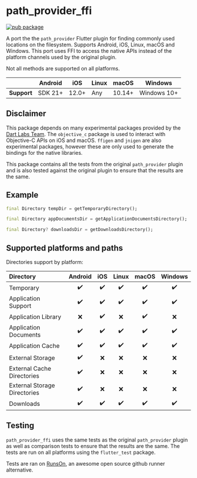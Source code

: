 # path_provider_ffi
<?code-excerpt path-base="example/lib"?>

[![pub package](https://img.shields.io/pub/v/path_provider_ffi.svg)](https://pub.dev/packages/path_provider_ffi)

A port the the `path_provider` Flutter plugin for finding commonly used locations on the filesystem.
Supports Android, iOS, Linux, macOS and Windows. This port uses FFI to access the native APIs instead of the platform channels used by the original plugin. 


Not all methods are supported on all platforms.

|             | Android | iOS   | Linux | macOS  | Windows     |
| ----------- | ------- | ----- | ----- | ------ | ----------- |
| **Support** | SDK 21+ | 12.0+ | Any   | 10.14+ | Windows 10+ |

## Disclaimer

This package depends on many experimental packages provided by the [Dart Labs Team](https://pub.dev/publishers/labs.dart.dev/packages). The `objective_c` package is used to interact with Objective-C APIs on iOS and macOS. `ffigen` and `jnigen` are also experimental packages, however these are only used to generate the bindings for the native libraries. 

This package contains all the tests from the original `path_provider` plugin and is also tested against the original plugin to ensure that the results are the same.

## Example
<?code-excerpt "readme_excerpts.dart (Example)"?>
```dart
final Directory tempDir = getTemporaryDirectory();

final Directory appDocumentsDir = getApplicationDocumentsDirectory();

final Directory? downloadsDir = getDownloadsDirectory();
```

## Supported platforms and paths

Directories support by platform:

| Directory                    | Android |  iOS  | Linux | macOS | Windows |
| :--------------------------- | :-----: | :---: | :---: | :---: | :-----: |
| Temporary                    |    ✔️    |   ✔️   |   ✔️   |   ✔️   |    ✔️    |
| Application Support          |    ✔️    |   ✔️   |   ✔️   |   ✔️   |    ✔️    |
| Application Library          |    ❌️    |   ✔️   |   ❌️   |   ✔️   |    ❌️    |
| Application Documents        |    ✔️    |   ✔️   |   ✔️   |   ✔️   |    ✔️    |
| Application Cache            |    ✔️    |   ✔️   |   ✔️   |   ✔️   |    ✔️    |
| External Storage             |    ✔️    |   ❌   |   ❌   |   ❌️   |    ❌️    |
| External Cache Directories   |    ✔️    |   ❌   |   ❌   |   ❌️   |    ❌️    |
| External Storage Directories |    ✔️    |   ❌   |   ❌   |   ❌️   |    ❌️    |
| Downloads                    |    ✔️    |   ✔️   |   ✔️   |   ✔️   |    ✔️    |

## Testing

`path_provider_ffi` uses the same tests as the original `path_provider` plugin as well as comparison tests to ensure that the results are the same. The tests are run on all platforms using the `flutter_test` package.

Tests are ran on [RunsOn](https://runs-on.com/), an awesome open source github runner alternative.